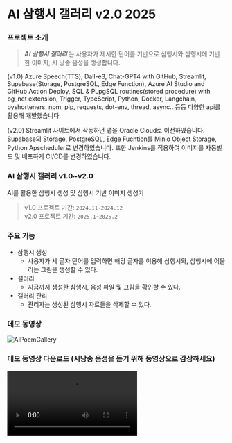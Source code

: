 # AI 삼행시 갤러리 v2.0 2025
### 프로젝트 소개

> _**AI 삼행시 갤러리**_ 는 사용자가 제시한 단어를 기반으로 삼행시와 삼행시에 기반한 이미지, 시 낭송 음성을 생성합니다.

(v1.0) Azure Speech(TTS), Dall-e3, Chat-GPT4
with GitHub, Streamlit, Supabase(Storage, PostgreSQL, Edge Function), Azure AI Studio and GitHub Action Deploy, SQL & PLpgSQL routines(stored procedure) with pg_net extension, Trigger, TypeScript, Python, Docker, Langchain, pyshorteners, npm, pip, requests, dot-env, thread, async.. 등등 다양한 api를 활용해 개발했습니다.

(v2.0) Streamlit 사이트에서 작동하던 앱을 Oracle Cloud로 이전하였습니다. Supabase의 Storage, PostgreSQL, Edge Fucntion를 Minio Object Storage, Python Apscheduler로 변경하였습니다. 또한 Jenkins를 적용하여 이미지를 자동빌드 및 배포하게 CI/CD를 변경하였습니다.
### AI 삼행시 갤러리 v1.0~v2.0

AI를 활용한 삼행시 생성 및 삼행시 기반 이미지 생성기
> v1.0 프로젝트 기간: `2024.11~2024.12`
> \
> v2.0 프로젝트 기간: `2025.1~2025.2`

### 주요 기능

- 삼행시 생성
    - 사용자가 세 글자 단어를 입력하면 해당 글자를 이용해 삼행시와, 삼행시에 어울리는 그림을 생성할 수 있다.
- 갤러리
    - 지금까지 생성한 삼행시, 음성 파일 및 그림을 확인할 수 있다.
- 갤러리 관리
    - 관리자는 생성된 삼행시 자료들을 삭제할 수 있다.

### 데모 동영상
![AIPoemGallery](https://raw.githubusercontent.com/ellen24k/AIPoemGallery/master/chatbot_mobile_gallery.gif)

### 데모 동영상 다운로드 (시낭송 음성을 듣기 위해 동영상으로 감상하세요)
![AIPoemGallery](https://raw.githubusercontent.com/ellen24k/AIPoemGallery/master/chatbot_mobile_gallery.webm)

